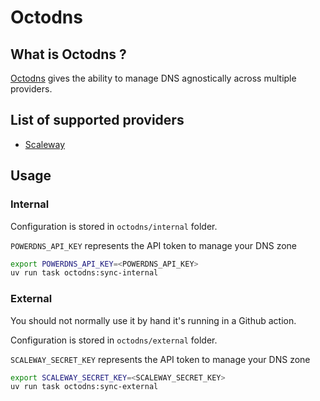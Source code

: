 # Octodns

## What is Octodns ?

[Octodns](https://github.com/octodns/octodns) gives the ability to manage DNS agnostically across multiple providers.

## List of supported providers

* [Scaleway](https://www.scaleway.com/en/)

## Usage

### Internal

Configuration is stored in `octodns/internal` folder.

`POWERDNS_API_KEY` represents the API token to manage your DNS zone

```sh
export POWERDNS_API_KEY=<POWERDNS_API_KEY>
uv run task octodns:sync-internal
```

### External

You should not normally use it by hand it's running in a Github action.

Configuration is stored in `octodns/external` folder.

`SCALEWAY_SECRET_KEY` represents the API token to manage your DNS zone

```sh
export SCALEWAY_SECRET_KEY=<SCALEWAY_SECRET_KEY>
uv run task octodns:sync-external
```
